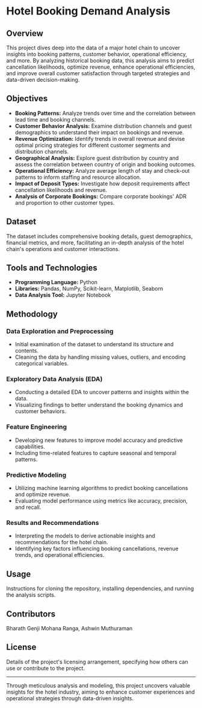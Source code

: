# Hotel Booking Demand Analysis

## Overview

This project dives deep into the data of a major hotel chain to uncover insights into booking patterns, customer behavior, operational efficiency, and more. By analyzing historical booking data, this analysis aims to predict cancellation likelihoods, optimize revenue, enhance operational efficiencies, and improve overall customer satisfaction through targeted strategies and data-driven decision-making.

## Objectives

- **Booking Patterns:** Analyze trends over time and the correlation between lead time and booking channels.
- **Customer Behavior Analysis:** Examine distribution channels and guest demographics to understand their impact on bookings and revenue.
- **Revenue Optimization:** Identify trends in overall revenue and devise optimal pricing strategies for different customer segments and distribution channels.
- **Geographical Analysis:** Explore guest distribution by country and assess the correlation between country of origin and booking outcomes.
- **Operational Efficiency:** Analyze average length of stay and check-out patterns to inform staffing and resource allocation.
- **Impact of Deposit Types:** Investigate how deposit requirements affect cancellation likelihoods and revenue.
- **Analysis of Corporate Bookings:** Compare corporate bookings' ADR and proportion to other customer types.

## Dataset

The dataset includes comprehensive booking details, guest demographics, financial metrics, and more, facilitating an in-depth analysis of the hotel chain's operations and customer interactions.

## Tools and Technologies

- **Programming Language:** Python
- **Libraries:** Pandas, NumPy, Scikit-learn, Matplotlib, Seaborn
- **Data Analysis Tool:** Jupyter Notebook

## Methodology

### Data Exploration and Preprocessing

- Initial examination of the dataset to understand its structure and contents.
- Cleaning the data by handling missing values, outliers, and encoding categorical variables.

### Exploratory Data Analysis (EDA)

- Conducting a detailed EDA to uncover patterns and insights within the data.
- Visualizing findings to better understand the booking dynamics and customer behaviors.

### Feature Engineering

- Developing new features to improve model accuracy and predictive capabilities.
- Including time-related features to capture seasonal and temporal patterns.

### Predictive Modeling

- Utilizing machine learning algorithms to predict booking cancellations and optimize revenue.
- Evaluating model performance using metrics like accuracy, precision, and recall.

### Results and Recommendations

- Interpreting the models to derive actionable insights and recommendations for the hotel chain.
- Identifying key factors influencing booking cancellations, revenue trends, and operational efficiencies.

## Usage

Instructions for cloning the repository, installing dependencies, and running the analysis scripts.

## Contributors

Bharath Genji Mohana Ranga, Ashwin Muthuraman

## License

Details of the project's licensing arrangement, specifying how others can use or contribute to the project.

---

Through meticulous analysis and modeling, this project uncovers valuable insights for the hotel industry, aiming to enhance customer experiences and operational strategies through data-driven insights.
